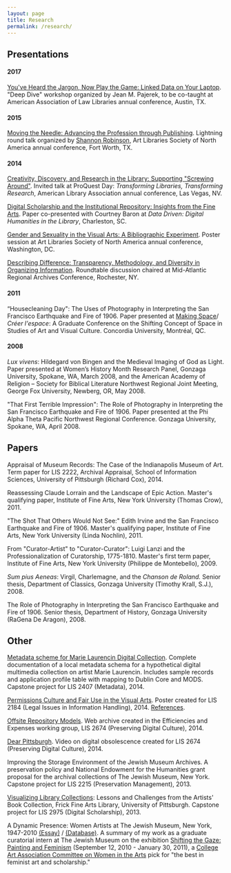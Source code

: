 ```yaml
---
layout: page
title: Research
permalink: /research/
---
```

## Presentations
#### 2017
[You've Heard the Jargon, Now Play the Game: Linked Data on Your Laptop](https://eventmobi.com/aall2017/speakers/213086/4838208). \
"Deep Dive" workshop organized by Jean M. Pajerek, to be co-taught at American Association of Law Libraries annual conference, Austin, TX.

#### 2015

[Moving the Needle: Advancing the Profession through Publishing](https://www.arlisna.org/news/featured-art-libraries/10-conferences/49-2015-conference-proceedings). 
Lightning round talk organized by [Shannon Robinson](http://shannonmarierobinson.com/?page_id=2), Art Libraries Society of North America annual conference, Fort Worth, TX.

#### 2014

[Creativity, Discovery, and Research in the Library: Supporting "Screwing Around"](http://slides.com/anna-sophiazingarelli-sweet/creativity-discovery-research#/). 
Invited talk at ProQuest Day: <em>Transforming Libraries, Transforming Research</em>, American Library Association annual conference, Las Vegas, NV.

[Digital Scholarship and the Institutional Repository: Insights from the Fine Arts](http://slides.com/anna-sophiazingarelli-sweet/institutional-repository#/). 
Paper co-presented with Courtney Baron at <em>Data Driven: Digital Humanities in the Library</em>, Charleston, SC.

 [Gender and Sexuality in the Visual Arts: A Bibliographic Experiment](http://aszingarellisweet.files.wordpress.com/2014/05/zingarellisweetarlisposter.pdf). 
 Poster session at Art Libraries Society of North America annual conference, Washington, DC.

[Describing Difference: Transparency, Methodology, and Diversity in Organizing Information](https://marac.memberclicks.net/assets/documents/marac_rochester_spring_2014_conf_program.pdf). 
Roundtable discussion chaired at Mid-Atlantic Regional Archives Conference, Rochester, NY.

#### 2011

“Housecleaning Day": The Uses of Photography in Interpreting the San Francisco Earthquake and Fire of 1906.
Paper presented at [Making Space</a>/ <em>Créer l'espace</em>](http://ahgsa.concordia.ca/annual-graduate-conference/index.php?option=com_content&amp;view=article&amp;id=88&amp;Itemid=144): A Graduate Conference on the Shifting Concept of Space in Studies of Art and Visual Culture. Concordia University, Montréal, QC.

#### 2008

<em>Lux vivens</em>: Hildegard von Bingen and the Medieval Imaging of God as Light.
Paper presented at Women’s History Month Research Panel, Gonzaga University, Spokane, WA, March 2008, and the American Academy of Religion – Society for Biblical Literature Northwest Regional Joint Meeting, George Fox University, Newberg, OR, May 2008.

"That First Terrible Impression": The Role of Photography in Interpreting the San Francisco Earthquake and Fire of 1906.
Paper presented at the Phi Alpha Theta Pacific Northwest Regional Conference. Gonzaga University, Spokane, WA, April 2008.

## Papers

Appraisal of Museum Records: The Case of the Indianapolis Museum of Art.
Term paper for LIS 2222, Archival Appraisal, School of Information Sciences, University of Pittsburgh (Richard Cox), 2014.

Reassessing Claude Lorrain and the Landscape of Epic Action.
Master's qualifying paper, Institute of Fine Arts, New York University (Thomas Crow), 2011.

"The Shot That Others Would Not See:" Edith Irvine and the San Francisco Earthquake and Fire of 1906.
Master's qualifying paper, Institute of Fine Arts, New York University (Linda Nochlin), 2011.

From "Curator-Artist" to "Curator-Curator": Luigi Lanzi and the Professionalization of Curatorship, 1775-1810.
Master's first term paper, Institute of Fine Arts, New York University (Philippe de Montebello), 2009.

<em>Sum pius Aeneas</em>: Virgil, Charlemagne, and the <em>Chanson de Roland.</em>
Senior thesis, Department of Classics, Gonzaga University (Timothy Krall, S.J.), 2008.

The Role of Photography in Interpreting the San Francisco Earthquake and Fire of 1906.
Senior thesis, Department of History, Gonzaga University (RaGena De Aragon), 2008.

## Other

[Metadata scheme for Marie Laurencin Digital Collection](http://laurencinwiki.pbworks.com/w/page/83396131/Introduction).
Complete documentation of a local metadata schema for a hypothetical digital multimedia collection on artist Marie Laurencin. Includes sample records and application profile table with mapping to Dublin Core and MODS. Capstone project for LIS 2407 (Metadata), 2014.

[Permissions Culture and Fair Use in the Visual Arts](https://aszingarellisweet.files.wordpress.com/2014/01/lis2184posterzingarelli.pdf). Poster created for LIS 2184 (Legal Issues in Information Handling), 2014. [References](https://aszingarellisweet.files.wordpress.com/2014/01/lis2184finalposterreferenceszingarelli.pdf).

[Offsite Repository Models](https://archive-it.org/collections/4498). Web archive created in the Efficiencies and Expenses working group, LIS 2674 (Preserving Digital Culture), 2014.

[Dear Pittsburgh](http://vimeo.com/89700519). Video on digital obsolescence created for LIS 2674 (Preserving Digital Culture), 2014.

Improving the Storage Environment of the Jewish Museum Archives.
A preservation policy and National Endowment for the Humanities grant proposal for the archival collections of The Jewish Museum, New York. Capstone project for LIS 2215 (Preservation Management), 2013.

[Visualizing Library Collections](http://slid.es/anna-sophiazingarelli-sweet/visualizing-library-collections): Lessons and Challenges from the Artists' Book Collection, Frick Fine Arts Library, University of Pittsburgh.
Capstone project for LIS 2975 (Digital Scholarship), 2013.

A Dynamic Presence: Women Artists at The Jewish Museum, New York, 1947-2010 [(Essay)](http://web.archive.org/web/20100912204721/http://www.thejewishmuseum.org/tjmwomenartistsessay) / [(Database)](https://perma.cc/CF2Z-AZTA).
A summary of my work as a graduate curatorial intern at The Jewish Museum on the exhibition [Shifting the Gaze: Painting and Feminism](http://www.thejewishmuseum.org/exhibitions/feministpainting) (September 12, 2010 - January 30, 2011), a [College Art Association Committee on Women in the Arts](http://www.collegeart.org/committees/picksoctober2010) pick for "the best in feminist art and scholarship."
